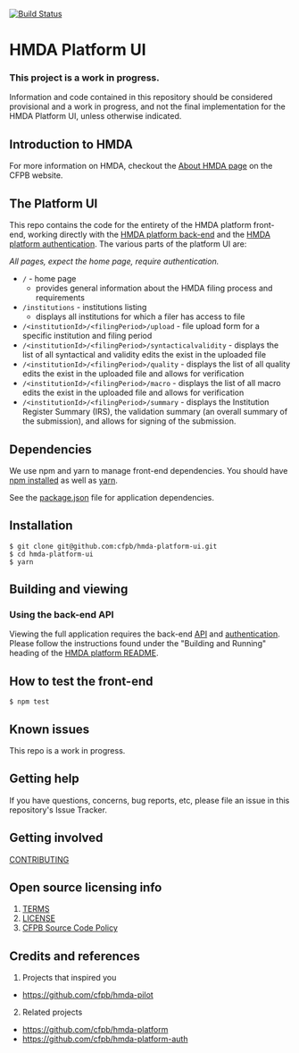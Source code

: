 [![Build Status](https://travis-ci.org/cfpb/hmda-platform-ui.svg?branch=master)](https://travis-ci.org/cfpb/hmda-platform-ui)

# HMDA Platform UI

### This project is a work in progress.

Information and code contained in this repository should be considered provisional and a work in progress, and not the final implementation for the HMDA Platform UI, unless otherwise indicated.

## Introduction to HMDA

For more information on HMDA, checkout the [About HMDA page](http://www.consumerfinance.gov/data-research/hmda/learn-more) on the CFPB website.

## The Platform UI

This repo contains the code for the entirety of the HMDA platform front-end, working directly with the [HMDA platform back-end](https://github.com/cfpb/hmda-platform) and the [HMDA platform authentication](https://github.com/cfpb/hmda-platform). The various parts of the platform UI are:

_All pages, expect the home page, require authentication._

- `/` - home page
  - provides general information about the HMDA filing process and requirements
- `/institutions` - institutions listing
  - displays all institutions for which a filer has access to file
- `/<institutionId>/<filingPeriod>/upload` - file upload form for a specific institution and filing period
- `/<institutionId>/<filingPeriod>/syntacticalvalidity` - displays the list of all syntactical and validity edits the exist in the uploaded file
- `/<institutionId>/<filingPeriod>/quality` - displays the list of all quality edits the exist in the uploaded file and allows for verification
- `/<institutionId>/<filingPeriod>/macro` - displays the list of all macro edits the exist in the uploaded file and allows for verification
- `/<institutionId>/<filingPeriod>/summary` - displays the Institution Register Summary (IRS), the validation summary (an overall summary of the submission), and allows for signing of the submission.

## Dependencies

We use npm and yarn to manage front-end dependencies. You should have [npm installed](https://nodejs.org/en/) as well as [yarn](https://yarnpkg.com/lang/en/docs/install/).

See the [package.json](https://github.com/cfpb/hmda-platform-ui/blob/master/package.json) file for application dependencies.

## Installation

``` shell
$ git clone git@github.com:cfpb/hmda-platform-ui.git
$ cd hmda-platform-ui
$ yarn
```

## Building and viewing

### Using the back-end API

Viewing the full application requires the back-end [API](https://github.com/cfpb/hmda-platform) and [authentication](https://github.com/cfpb/hmda-platform-auth). Please follow the instructions found under the "Building and Running" heading of the [HMDA platform README](https://github.com/cfpb/hmda-platform#to-run-the-entire-platform).

## How to test the front-end

```shell
$ npm test
```

## Known issues

This repo is a work in progress.

## Getting help

If you have questions, concerns, bug reports, etc, please file an issue in this repository's Issue Tracker.

## Getting involved

[CONTRIBUTING](CONTRIBUTING.md)

## Open source licensing info
1. [TERMS](TERMS.md)
2. [LICENSE](LICENSE)
3. [CFPB Source Code Policy](https://github.com/cfpb/source-code-policy/)

## Credits and references

1. Projects that inspired you
  - https://github.com/cfpb/hmda-pilot
2. Related projects
  - https://github.com/cfpb/hmda-platform
  - https://github.com/cfpb/hmda-platform-auth
